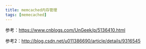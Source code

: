 ```yaml
---
title: memcached内存管理
tags: [memecached]
---
```


参考：https://www.cnblogs.com/UnGeek/p/5136410.html

参考2：http://blog.csdn.net/u011386690/article/details/9316545